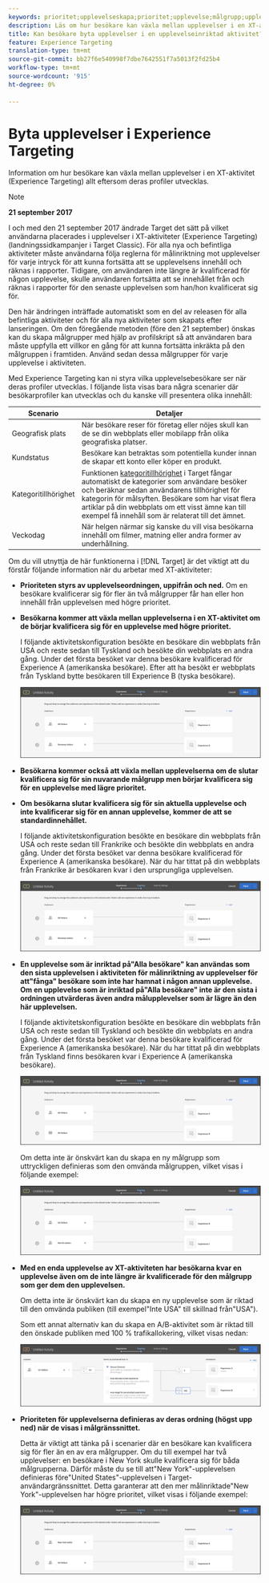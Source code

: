 ```yaml
---
keywords: prioritet;upplevelseskapa;prioritet;upplevelse;målgrupp;upplevelse;växla upplevelser;kompositör för visuell upplevelse
description: Läs om hur besökare kan växla mellan upplevelser i en XT-aktivitet (Adobe Target Experience Targeting) när deras profiler utvecklas.
title: Kan besökare byta upplevelser i en upplevelseinriktad aktivitet?
feature: Experience Targeting
translation-type: tm+mt
source-git-commit: bb27f6e540998f7dbe7642551f7a5013f2fd25b4
workflow-type: tm+mt
source-wordcount: '915'
ht-degree: 0%

---
```



# Byta upplevelser i Experience Targeting

Information om hur besökare kan växla mellan upplevelser i en XT-aktivitet (Experience Targeting) allt eftersom deras profiler utvecklas.

>[!NOTE]
>
>**21 september 2017**
>
>I och med den 21 september 2017 ändrade Target det sätt på vilket användarna placerades i upplevelser i XT-aktiviteter (Experience Targeting) (landningssidkampanjer i Target Classic). För alla nya och befintliga aktiviteter måste användarna följa reglerna för målinriktning mot upplevelser för varje intryck för att kunna fortsätta att se upplevelsens innehåll och räknas i rapporter. Tidigare, om användaren inte längre är kvalificerad för någon upplevelse, skulle användaren fortsätta att se innehållet från och räknas i rapporter för den senaste upplevelsen som han/hon kvalificerat sig för.
>
>Den här ändringen inträffade automatiskt som en del av releasen för alla befintliga aktiviteter och för alla nya aktiviteter som skapats efter lanseringen. Om den föregående metoden (före den 21 september) önskas kan du skapa målgrupper med hjälp av profilskript så att användaren bara måste uppfylla ett villkor en gång för att kunna fortsätta inkräkta på den målgruppen i framtiden. Använd sedan dessa målgrupper för varje upplevelse i aktiviteten.

Med Experience Targeting kan ni styra vilka upplevelsebesökare ser när deras profiler utvecklas. I följande lista visas bara några scenarier där besökarprofiler kan utvecklas och du kanske vill presentera olika innehåll:

| Scenario | Detaljer |
|--- |--- |
| Geografisk plats | När besökare reser för företag eller nöjes skull kan de se din webbplats eller mobilapp från olika geografiska platser. |
| Kundstatus | Besökare kan betraktas som potentiella kunder innan de skapar ett konto eller köper en produkt. |
| Kategoritillhörighet | Funktionen [kategoritillhörighet](/help/c-target/c-visitor-profile/category-affinity.md) i Target fångar automatiskt de kategorier som användare besöker och beräknar sedan användarens tillhörighet för kategorin för målsyften. Besökare som har visat flera artiklar på din webbplats om ett visst ämne kan till exempel få innehåll som är relaterat till det ämnet. |
| Veckodag | När helgen närmar sig kanske du vill visa besökarna innehåll om filmer, matning eller andra former av underhållning. |

Om du vill utnyttja de här funktionerna i [!DNL Target] är det viktigt att du förstår följande information när du arbetar med XT-aktiviteter:

* **Prioriteten styrs av upplevelseordningen, uppifrån och ned.** Om en besökare kvalificerar sig för fler än två målgrupper får han eller hon innehåll från upplevelsen med högre prioritet.
* **Besökarna kommer att växla mellan upplevelserna i en XT-aktivitet om de börjar kvalificera sig för en upplevelse med högre prioritet.**

   I följande aktivitetskonfiguration besökte en besökare din webbplats från USA och reste sedan till Tyskland och besökte din webbplats en andra gång. Under det första besöket var denna besökare kvalificerad för Experience A (amerikanska besökare). Efter att ha besökt er webbplats från Tyskland bytte besökaren till Experience B (tyska besökare).

   ![Prioritet US > Tyskland](/help/c-activities/t-experience-target/t-xt-create/assets/xt_priority_us_germany-new.png)

* **Besökarna kommer också att växla mellan upplevelserna om de slutar kvalificera sig för sin nuvarande målgrupp men börjar kvalificera sig för en upplevelse med lägre prioritet.**
* **Om besökarna slutar kvalificera sig för sin aktuella upplevelse och inte kvalificerar sig för en annan upplevelse, kommer de att se standardinnehållet.**

   I följande aktivitetskonfiguration besökte en besökare din webbplats från USA och reste sedan till Frankrike och besökte din webbplats en andra gång. Under det första besöket var denna besökare kvalificerad för Experience A (amerikanska besökare). När du har tittat på din webbplats från Frankrike är besökaren kvar i den ursprungliga upplevelsen.

   ![Prioritet US > Tyskland](/help/c-activities/t-experience-target/t-xt-create/assets/xt_priority_us_germany-new.png)

* **En upplevelse som är inriktad på&quot;Alla besökare&quot; kan användas som den sista upplevelsen i aktiviteten för målinriktning av upplevelser för att&quot;fånga&quot; besökare som inte har hamnat i någon annan upplevelse. Om en upplevelse som är inriktad på&quot;Alla besökare&quot; inte är den sista i ordningen utvärderas även andra målupplevelser som är lägre än den här upplevelsen.**

   I följande aktivitetskonfiguration besökte en besökare din webbplats från USA och reste sedan till Tyskland och besökte din webbplats en andra gång. Under det första besöket var denna besökare kvalificerad för Experience A (amerikanska besökare). När du har tittat på din webbplats från Tyskland finns besökaren kvar i Experience A (amerikanska besökare).

   ![Prioritet US > Alla besökare](/help/c-activities/t-experience-target/t-xt-create/assets/xt_priority_us_all_visitors-new.png)

   Om detta inte är önskvärt kan du skapa en ny målgrupp som uttryckligen definieras som den omvända målgruppen, vilket visas i följande exempel:

   ![Prioritet US > Inte USA](/help/c-activities/t-experience-target/t-xt-create/assets/xt_priority_us_not_us-new.png)

* **Med en enda upplevelse av XT-aktiviteten har besökarna kvar en upplevelse även om de inte längre är kvalificerade för den målgrupp som ger dem den upplevelsen.**

   Om detta inte är önskvärt kan du skapa en ny upplevelse som är riktad till den omvända publiken (till exempel&quot;Inte USA&quot; till skillnad från&quot;USA&quot;).

   Som ett annat alternativ kan du skapa en A/B-aktivitet som är riktad till den önskade publiken med 100 % trafikallokering, vilket visas nedan:

   ![Prioriterad upplevelse](/help/c-activities/t-experience-target/t-xt-create/assets/xt_priority_one_experience-new.png)

* **Prioriteten för upplevelserna definieras av deras ordning (högst upp ned) när de visas i målgränssnittet.**

   Detta är viktigt att tänka på i scenarier där en besökare kan kvalificera sig för fler än en av era målgrupper. Om du till exempel har två upplevelser: en besökare i New York skulle kvalificera sig för båda målgrupperna. Därför måste du se till att&quot;New York&quot;-upplevelsen definieras före&quot;United States&quot;-upplevelsen i Target-användargränssnittet. Detta garanterar att den mer målinriktade&quot;New York&quot;-upplevelsen har högre prioritet, vilket visas i följande exempel:

   ![Prioritet NY > US](/help/c-activities/t-experience-target/t-xt-create/assets/xt_priority_ny_us-new.png)

